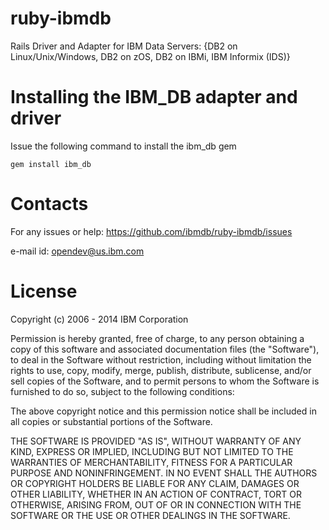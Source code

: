 ruby-ibmdb
==========
Rails Driver and Adapter for IBM Data Servers: {DB2 on Linux/Unix/Windows, DB2 on zOS, DB2 on IBMi, IBM Informix (IDS)}

Installing the IBM_DB adapter and driver
========================================

Issue the following command to install the ibm_db gem

```
gem install ibm_db
```

Contacts
========

For any issues or help: https://github.com/ibmdb/ruby-ibmdb/issues

e-mail id: opendev@us.ibm.com

License
=======
Copyright (c) 2006 - 2014 IBM Corporation

Permission is hereby granted, free of charge, to any person obtaining
a copy of this software and associated documentation files (the "Software"),
to deal in the Software without restriction, including without limitation
the rights to use, copy, modify, merge, publish, distribute, sublicense, 
and/or sell copies of the Software, and to permit persons to whom the Software
is furnished to do so, subject to the following conditions:

The above copyright notice and this permission notice shall be included
in all copies or substantial portions of the Software.

THE SOFTWARE IS PROVIDED "AS IS", WITHOUT WARRANTY OF ANY KIND, EXPRESS OR IMPLIED,
INCLUDING BUT NOT LIMITED TO THE WARRANTIES OF MERCHANTABILITY, FITNESS FOR A 
PARTICULAR PURPOSE AND NONINFRINGEMENT. IN NO EVENT SHALL THE AUTHORS OR COPYRIGHT 
HOLDERS BE LIABLE FOR ANY CLAIM, DAMAGES OR OTHER LIABILITY, WHETHER IN AN ACTION 
OF CONTRACT, TORT OR OTHERWISE, ARISING FROM, OUT OF OR IN CONNECTION WITH THE 
SOFTWARE OR THE USE OR OTHER DEALINGS IN THE SOFTWARE.
